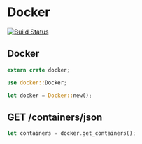# Docker

[![Build Status](https://travis-ci.org/ghmlee/rust-docker.svg)](https://travis-ci.org/ghmlee/rust-docker)

## Docker
```rust
extern crate docker;

use docker::Docker;

let docker = Docker::new();
```

## GET /containers/json
```rust
let containers = docker.get_containers();
```